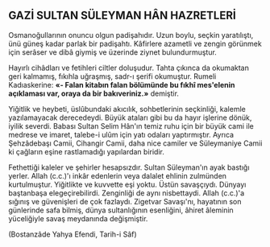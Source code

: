 ## GAZİ SULTAN SÜLEYMAN HÂN HAZRETLERİ

Osmanoğullarının onuncu olgun padişahıdır. Uzun boylu, seçkin yaratılıştı, ünü güneş kadar parlak bir padişahtı. Kâfirlere azametli ve zen­gin görünmek için serâser ve dibâ giymiş ve üzerinde ziynet bulundurmuştur.

Hayırlı cihâdları ve fetihleri ciltler doluşu­dur. Tahta çıkınca da okumaktan geri kalmamış, fıkıhla uğraşmış, sadr-ı şerifi okumuştur. Ru­meli Kadıaskerine: **«- Falan kitabın falan bölümünde bu fıkhî mes'elenin açıklaması var, ora­ya da bir bakıveriniz.»** demiştir.

Yiğitlik ve heybeti, üslûbundaki akıcılık, sohbetlerinin seçkinliği, kalemle yazılamayacak derecedeydi. Büyük ataları gibi bu da hayır iş­lerine dönük, iyilik severdi. Babası Sultan Selim Hân'ın temiz ruhu için bir büyük cami ile med­rese ve imaret, talebe-i ulûm için yatı odaları yaptırmıştır. Ayrıca Şehzâdebaşı Camii, Cihan­gir Camii, daha nice camiler ve Süleymaniye Camii ki çağların eşine rastlamadığı yapılardan biridir.

Fethettiği kaleler ve şehirler hesapsızdır. Sultan Süleyman'ın ayak bastığı yerler. Allah (c.c.)'ı inkâr edenlerin veya dalalet ehlinin zul­münden kurtulmuştur. Yiğitlikte ve kuvvette eşi yoktu. Üstün savaşçıydı. Dünyayı baştanbaşa elegeçirebilirdi. Zenginliği de aynı nisbettaydi. Allah (c.c.)'a sığınış ve güvenişleri de çok faz­laydı. Zigetvar Savaşı'nı, hayatının son günle­rinde safa bilmiş, dünya sultanlığının esenliğini, âhiret âleminin yüceliğiyle savaş meydanında değişmiştir.

(Bostanzâde Yahya Efendi, Tarih-i Sâf)
